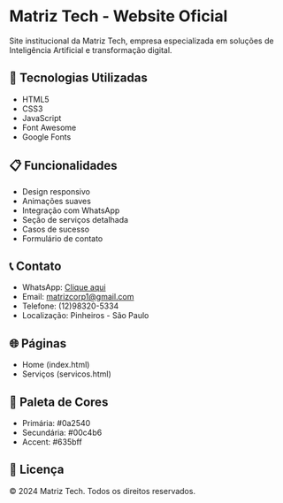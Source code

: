 # Matriz Tech - Website Oficial

Site institucional da Matriz Tech, empresa especializada em soluções de Inteligência Artificial e transformação digital.

## 🚀 Tecnologias Utilizadas

- HTML5
- CSS3
- JavaScript
- Font Awesome
- Google Fonts

## 📋 Funcionalidades

- Design responsivo
- Animações suaves
- Integração com WhatsApp
- Seção de serviços detalhada
- Casos de sucesso
- Formulário de contato

## 📞 Contato

- WhatsApp: [Clique aqui](https://w.app/matriztech)
- Email: matrizcorp1@gmail.com
- Telefone: (12)98320-5334
- Localização: Pinheiros - São Paulo

## 🌐 Páginas

- Home (index.html)
- Serviços (servicos.html)

## 🎨 Paleta de Cores

- Primária: #0a2540
- Secundária: #00c4b6
- Accent: #635bff

## 📄 Licença

© 2024 Matriz Tech. Todos os direitos reservados. 